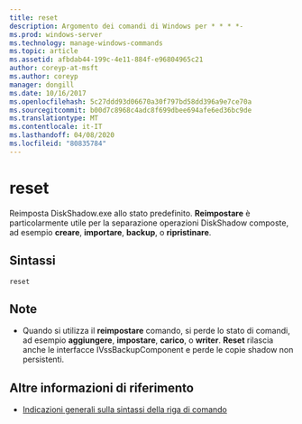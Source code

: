 ```yaml
---
title: reset
description: Argomento dei comandi di Windows per * * * *-
ms.prod: windows-server
ms.technology: manage-windows-commands
ms.topic: article
ms.assetid: afbdab44-199c-4e11-884f-e96804965c21
author: coreyp-at-msft
ms.author: coreyp
manager: dongill
ms.date: 10/16/2017
ms.openlocfilehash: 5c27ddd93d06670a30f797bd58dd396a9e7ce70a
ms.sourcegitcommit: b00d7c8968c4adc8f699dbee694afe6ed36bc9de
ms.translationtype: MT
ms.contentlocale: it-IT
ms.lasthandoff: 04/08/2020
ms.locfileid: "80835784"
---
```

# <a name="reset"></a>reset



Reimposta DiskShadow.exe allo stato predefinito. **Reimpostare** è particolarmente utile per la separazione operazioni DiskShadow composte, ad esempio **creare**, **importare**, **backup**, o **ripristinare**.

## <a name="syntax"></a>Sintassi

```
reset
```

## <a name="remarks"></a>Note

-   Quando si utilizza il **reimpostare** comando, si perde lo stato di comandi, ad esempio **aggiungere**, **impostare**, **carico**, o **writer**. **Reset** rilascia anche le interfacce IVssBackupComponent e perde le copie shadow non persistenti.

## <a name="additional-references"></a>Altre informazioni di riferimento

- [Indicazioni generali sulla sintassi della riga di comando](command-line-syntax-key.md)